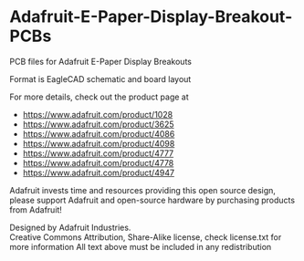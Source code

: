# Adafruit-E-Paper-Display-Breakout-PCBs
PCB files for Adafruit E-Paper Display Breakouts

Format is EagleCAD schematic and board layout

For more details, check out the product page at

   * https://www.adafruit.com/product/1028   
   * https://www.adafruit.com/product/3625
   * https://www.adafruit.com/product/4086
   * https://www.adafruit.com/product/4098
   * https://www.adafruit.com/product/4777   
   * https://www.adafruit.com/product/4778
   * https://www.adafruit.com/product/4947   

Adafruit invests time and resources providing this open source design, 
please support Adafruit and open-source hardware by purchasing 
products from Adafruit!

Designed by Adafruit Industries.  
Creative Commons Attribution, Share-Alike license, check license.txt for more information
All text above must be included in any redistribution
